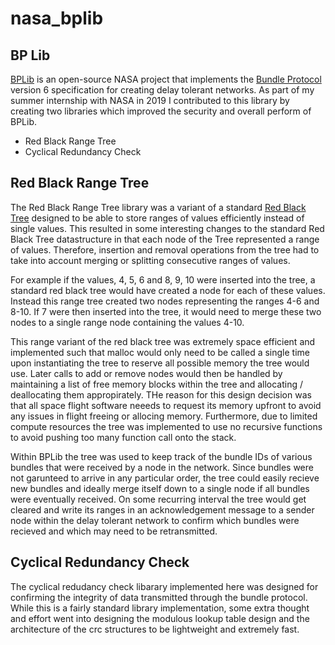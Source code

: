 # nasa_bplib

## BP Lib
[BPLib](https://github.com/nasa/bplib) is an open-source NASA project that implements the [Bundle Protocol](https://tools.ietf.org/html/rfc5050)
version 6 specification for creating delay tolerant networks. As part of my summer internship with NASA in 2019 I contributed to this library
by creating two libraries which improved the security and overall perform of BPLib.

* Red Black Range Tree
* Cyclical Redundancy Check

## Red Black Range Tree
The Red Black Range Tree library was a variant of a standard [Red Black Tree](https://en.wikipedia.org/wiki/Red%E2%80%93black_tree) designed
to be able to store ranges of values efficiently instead of single values. This resulted in some interesting changes to the standard Red Black
Tree datastructure in that each node of the Tree represented a range of values. Therefore, insertion and removal operations from the tree had to
take into account merging or splitting consecutive ranges of values.

For example if the values, 4, 5, 6 and 8, 9, 10 were inserted into the tree, a standard red black tree would have created a node for each of these 
values. Instead this range tree created two nodes representing the ranges 4-6 and 8-10. If 7 were then inserted into the tree, it would need to merge
these two nodes to a single range node containing the values 4-10.

This range variant of the red black tree was extremely space efficient and implemented such that malloc would only need to be called a single time
upon instantiating the tree to reserve all possible memory the tree would use. Later calls to add or remove nodes would then be handled by maintaining
a list of free memory blocks within the tree and allocating / deallocating them appropirately. THe reason for this design decision was that all space flight
software neeeds to request its memory upfront to avoid any issues in flight freeing or allocing memory. Furthermore, due to limited compute resources the
tree was implemented to use no recursive functions to avoid pushing too many function call onto the stack.

Within BPLib the tree was used to keep track of the bundle IDs of various bundles that were received by a node in the network. Since bundles were not garunteed to arrive in any particular order, the tree could easily recieve new bundles and ideally merge itself down to a single node if all bundles were eventually received.
On some recurring interval the tree would get cleared and write its ranges in an acknowledgement message to a sender node within the delay tolerant network to confirm which bundles were recieved and which may need to be retransmitted.

## Cyclical Redundancy Check
The cyclical redudancy check libarary implemented here was designed for confirming the integrity of data transmitted through the bundle protocol. While this is a fairly standard library implementation, some extra thought and effort went into designing the modulous lookup table design and the architecture of the crc structures to be lightweight and extremely fast.
